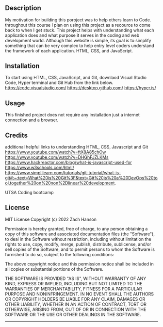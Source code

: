 # <Prework-Study-Guide>

## Description


My motivation for building this poroject was to help others learn to Code. throughout this course I plan on using this project as a recource to come back to when I get stuck. This project helps with understanding what each application does and what purpose it serves in the coding and web development world. Although this website is simple, its goal is to simplify something that can be very complex to help entry level coders understand the framework of each application. HTML, CSS, and JavaScript.



## Installation

To start using HTML, CSS, JavaScript, and Git, downlaod Visual Studio Code, Hyper terminal and Git Hub from the link below. 
https://code.visualstudio.com/
https://desktop.github.com/
https://hyper.is/

## Usage

This finished project does not require any installation just a internet connection and a browser. 

## Credits

additional helpful links to understanding HTML, CSS, Javascript and Git
https://www.youtube.com/watch?v=ftX8A85chOw 
https://www.youtube.com/watch?v=DHGhFJZLKMs
https://www.hackreactor.com/blog/what-is-javascript-used-for
https://www.w3schools.com/html/
https://www.simplilearn.com/tutorials/git-tutorial/what-is-git#:~:text=What%20is%20Git%3F&text=Git%20is%20a%20DevOps%20tool,together%20on%20non%2Dlinear%20development.

UTSA Coding bootcamp

## License

MIT License
Copyright (c) 2022 Zach Hanson

Permission is hereby granted, free of charge, to any person obtaining a copy
of this software and associated documentation files (the "Software"), to deal
in the Software without restriction, including without limitation the rights
to use, copy, modify, merge, publish, distribute, sublicense, and/or sell
copies of the Software, and to permit persons to whom the Software is
furnished to do so, subject to the following conditions:

The above copyright notice and this permission notice shall be included in all
copies or substantial portions of the Software.

THE SOFTWARE IS PROVIDED "AS IS", WITHOUT WARRANTY OF ANY KIND, EXPRESS OR
IMPLIED, INCLUDING BUT NOT LIMITED TO THE WARRANTIES OF MERCHANTABILITY,
FITNESS FOR A PARTICULAR PURPOSE AND NONINFRINGEMENT. IN NO EVENT SHALL THE
AUTHORS OR COPYRIGHT HOLDERS BE LIABLE FOR ANY CLAIM, DAMAGES OR OTHER
LIABILITY, WHETHER IN AN ACTION OF CONTRACT, TORT OR OTHERWISE, ARISING FROM,
OUT OF OR IN CONNECTION WITH THE SOFTWARE OR THE USE OR OTHER DEALINGS IN THE
SOFTWARE.

---

